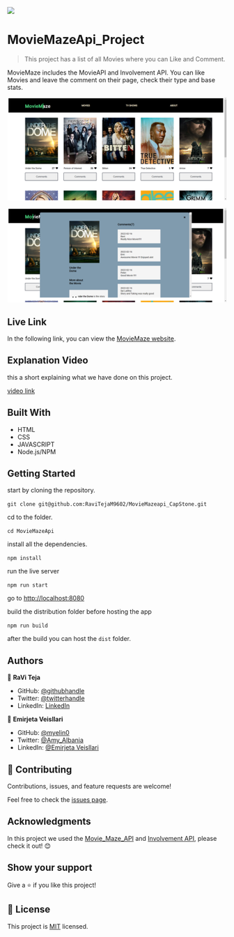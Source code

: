 ![](https://img.shields.io/badge/Microverse-blueviolet)

# MovieMazeApi_Project

> This project has a list of all Movies where you can Like and Comment.

MovieMaze includes the MovieAPI and Involvement API. You can like Movies and leave the comment on their page, check their type and base stats.

![screenshot1](./images/main.png)

![screenshot1](./images/comment.png)

## Live Link

In the following link, you can view the [MovieMaze website](https://ravitejam9602.github.io/MovieMazeapi_CapStone/).

## Explanation Video

this a short explaining what we have done on this project.

[video link](https://www.loom.com/share/00f607bac49e499197e65f47e9db0549)


## Built With

- HTML
- CSS
- JAVASCRIPT
- Node.js/NPM

## Getting Started

start by cloning the repository.

`git clone git@github.com:RaviTejaM9602/MovieMazeapi_CapStone.git`

cd to the folder.

`cd MovieMazeApi`

install all the dependencies.

`npm install`

run the live server

`npm run start`

go to [http://localhost:8080](http://localhost:8080)

build the distribution folder before hosting the app

`npm run build`

after the build you can host the `dist` folder.

## Authors

👤 **RaVi Teja**

- GitHub: [@githubhandle](https://github.com/RaviTejaM9602/Pokeapi_CapStone)
- Twitter: [@twitterhandle](https://twitter.com/RaviTejaMekala1)
- LinkedIn: [LinkedIn](https://www.linkedin.com/in/ravi-teja-8499a31b9/)

👤 **Emirjeta Veisllari**

- GitHub: [@myelin0](https://github.com/myelin0)
- Twitter: [@Amy_Albania](https://twitter.com/Amy_albania)
- LinkedIn: [@Emirjeta Veisllari](https://www.linkedin.com/in/emirjeta-veisllari/)

## 🤝 Contributing

Contributions, issues, and feature requests are welcome!

Feel free to check the [issues page](../../issues/).

## Acknowledgments

In this project we used the [Movie_Maze_API](https://api.tvmaze.com/shows) and [Involvement API](https://us-central1-involvement-api.cloudfunctions.net/capstoneApi/apps/qdmdFHstOSTgqs8wmesu/comments), please check it out! 😊

## Show your support

Give a ⭐️ if you like this project!

## 📝 License

This project is [MIT](./MIT.md) licensed.

